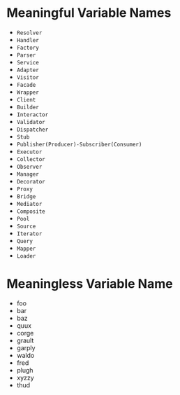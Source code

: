 # Meaningful Variable Names
 - `Resolver` 
 - `Handler` 
 - `Factory`
 - `Parser`
 - `Service`
 - `Adapter`
 - `Visitor`
 - `Facade`
 - `Wrapper`
 - `Client`
 - `Builder`
 - `Interactor`
 - `Validator`
 - `Dispatcher`
 - `Stub`
 - `Publisher(Producer)-Subscriber(Consumer)`
 - `Executor`
 - `Collector`
 - `Observer`
 - `Manager`
 - `Decorator`
 - `Proxy`
 - `Bridge`
 - `Mediator`
 - `Composite`
 - `Pool`
 - `Source`
 - `Iterator`
 - `Query`
 - `Mapper`
 - `Loader`

# Meaningless Variable Name

 - foo
 - bar
 - baz
 - quux
 - corge
 - grault
 - garply
 - waldo
 - fred
 - plugh
 - xyzzy
 - thud